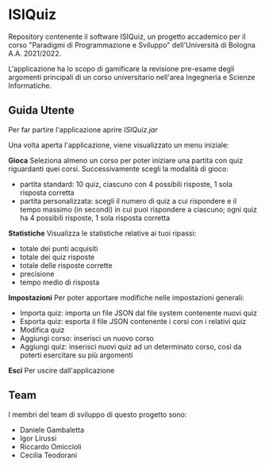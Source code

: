 # ISIQuiz

Repository contenente il software ISIQuiz, un progetto accademico per il corso "Paradigmi di Programmazione e Sviluppo" dell'Università di Bologna A.A. 2021/2022.

L'applicazione ha lo scopo di gamificare la revisione pre-esame degli argomenti principali di un corso universitario nell'area Ingegneria e Scienze Informatiche.

## Guida Utente

Per far partire l'applicazione aprire *ISIQuiz.jar*

Una volta aperta l'applicazione, viene visualizzato un menu iniziale:

__Gioca__
Seleziona almeno un corso per poter iniziare una partita con quiz riguardanti quei corsi.
Successivamente scegli la modalità di gioco:
- partita standard: 10 quiz, ciascuno con 4 possibili risposte, 1 sola risposta corretta
- partita personalizzata: scegli il numero di quiz a cui rispondere e il tempo massimo (in secondi) in cui puoi rispondere a ciascuno; ogni quiz ha 4 possibili risposte, 1 sola risposta corretta

__Statistiche__
Visualizza le statistiche relative ai tuoi ripassi:
- totale dei punti acquisiti
- totale dei quiz risposte
- totale delle risposte corrette
- precisione
- tempo medio di risposta

__Impostazioni__
Per poter apportare modifiche nelle impostazioni generali:
- Importa quiz: importa un file JSON dal file system contenente nuovi quiz
- Esporta quiz: esporta il file JSON contenente i corsi con i relativi quiz
- Modifica quiz
- Aggiungi corso: inserisci un nuovo corso
- Aggiungi quiz: inserisci nuovi quiz ad un determinato corso, così da poterti esercitare su più argomenti

__Esci__
Per uscire dall'applicazione


## Team

I membri del team di sviluppo di questo progetto sono:
- Daniele Gambaletta
- Igor Lirussi
- Riccardo Omiccioli
- Cecilia Teodorani